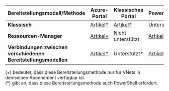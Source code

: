 | **Bereitstellungsmodell/Methode** | **Azure-Portal** | **Klassisches Portal** | **PowerShell** |
| --- | --- | --- | --- |
| **Klassisch** |[Artikel*](../articles/vpn-gateway/vpn-gateway-howto-vnet-vnet-portal-classic.md)|[Artikel*](../articles/vpn-gateway/virtual-networks-configure-vnet-to-vnet-connection.md) |Unterstützt |
| **Ressourcen-Manager** |[Artikel+](../articles/vpn-gateway/vpn-gateway-howto-vnet-vnet-resource-manager-portal.md) |Nicht unterstützt |[Artikel](../articles/vpn-gateway/vpn-gateway-vnet-vnet-rm-ps.md) |
| **Verbindungen zwischen verschiedenen Bereitstellungsmodellen** |[Artikel*](../articles/vpn-gateway/vpn-gateway-connect-different-deployment-models-portal.md) |Unterstützt* |[Artikel](../articles/vpn-gateway/vpn-gateway-connect-different-deployment-models-powershell.md) |

(+) bedeutet, dass diese Bereitstellungsmethode nur für VNets in demselben Abonnement verfügbar ist.<br>
(*) gibt an, dass diese Bereitstellungsmethode auch PowerShell erfordert.

